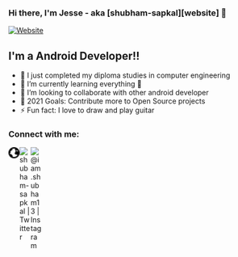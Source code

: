 ### Hi there, I'm Jesse - aka [shubham-sapkal][website] 👋

[![Website](https://img.shields.io/website?label=shubham-sapkal.bitbucket.io&style=for-the-badge&url=https://shubham-sapkal.bitbucket.io/)](https://shubham-sapkal.bitbucket.io/)


## I'm a Android Developer!!

- 🔭 I just completed my diploma studies in computer engineering
- 🌱 I’m currently learning everything 🤣
- 👯 I’m looking to collaborate with other android developer
- 🥅 2021 Goals: Contribute more to Open Source projects
- ⚡ Fun fact: I love to draw and play guitar

### Connect with me:

[<img align="left" alt="shubham-sapkal.bitbucket.io" width="22px" src="https://raw.githubusercontent.com/iconic/open-iconic/master/svg/globe.svg" />](https://shubham-sapkal.bitbucket.io/)
[<img align="left" alt="shubham-sapkal | Twitter" width="22px" src="https://cdn.jsdelivr.net/npm/simple-icons@v3/icons/twitter.svg" />](https://www.linkedin.com/in/shubham-sapkal-041600215/)
[<img align="left" alt="@iam.shubham13 | Instagram" width="22px" src="https://cdn.jsdelivr.net/npm/simple-icons@v3/icons/instagram.svg" />](https://www.instagram.com/iam.shubham13/)

<br />

